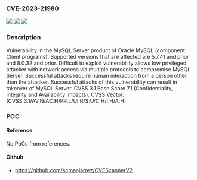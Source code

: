 ### [CVE-2023-21980](https://cve.mitre.org/cgi-bin/cvename.cgi?name=CVE-2023-21980)
![](https://img.shields.io/static/v1?label=Product&message=MySQL%20Server&color=blue)
![](https://img.shields.io/static/v1?label=Version&message=%3D%205.7.41%20and%20prior%20&color=brighgreen)
![](https://img.shields.io/static/v1?label=Vulnerability&message=Difficult%20to%20exploit%20vulnerability%20allows%20low%20privileged%20attacker%20with%20network%20access%20via%20multiple%20protocols%20to%20compromise%20MySQL%20Server.%20%20Successful%20attacks%20require%20human%20interaction%20from%20a%20person%20other%20than%20the%20attacker.%20Successful%20attacks%20of%20this%20vulnerability%20can%20result%20in%20takeover%20of%20MySQL%20Server.&color=brighgreen)

### Description

Vulnerability in the MySQL Server product of Oracle MySQL (component: Client programs).  Supported versions that are affected are 5.7.41 and prior and  8.0.32 and prior. Difficult to exploit vulnerability allows low privileged attacker with network access via multiple protocols to compromise MySQL Server.  Successful attacks require human interaction from a person other than the attacker. Successful attacks of this vulnerability can result in takeover of MySQL Server. CVSS 3.1 Base Score 7.1 (Confidentiality, Integrity and Availability impacts).  CVSS Vector: (CVSS:3.1/AV:N/AC:H/PR:L/UI:R/S:U/C:H/I:H/A:H).

### POC

#### Reference
No PoCs from references.

#### Github
- https://github.com/scmanjarrez/CVEScannerV2

